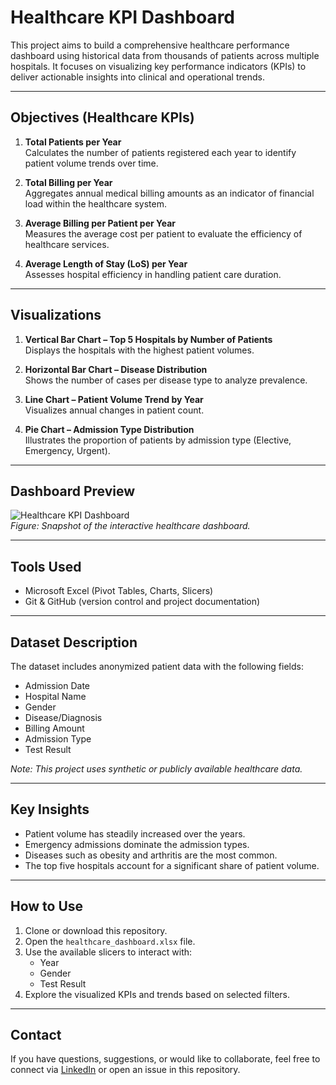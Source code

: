 # Healthcare KPI Dashboard

This project aims to build a comprehensive healthcare performance dashboard using historical data from thousands of patients across multiple hospitals. It focuses on visualizing key performance indicators (KPIs) to deliver actionable insights into clinical and operational trends.

---

## Objectives (Healthcare KPIs)

1. **Total Patients per Year**  
   Calculates the number of patients registered each year to identify patient volume trends over time.

2. **Total Billing per Year**  
   Aggregates annual medical billing amounts as an indicator of financial load within the healthcare system.

3. **Average Billing per Patient per Year**  
   Measures the average cost per patient to evaluate the efficiency of healthcare services.

4. **Average Length of Stay (LoS) per Year**  
   Assesses hospital efficiency in handling patient care duration.

---

## Visualizations

1. **Vertical Bar Chart – Top 5 Hospitals by Number of Patients**  
   Displays the hospitals with the highest patient volumes.

2. **Horizontal Bar Chart – Disease Distribution**  
   Shows the number of cases per disease type to analyze prevalence.

3. **Line Chart – Patient Volume Trend by Year**  
   Visualizes annual changes in patient count.

4. **Pie Chart – Admission Type Distribution**  
   Illustrates the proportion of patients by admission type (Elective, Emergency, Urgent).

---

## Dashboard Preview

![Healthcare KPI Dashboard](images/Healthcare-Dashboard.png)  
*Figure: Snapshot of the interactive healthcare dashboard.*

---

## Tools Used

- Microsoft Excel (Pivot Tables, Charts, Slicers)
- Git & GitHub (version control and project documentation)

---

## Dataset Description

The dataset includes anonymized patient data with the following fields:
- Admission Date
- Hospital Name
- Gender
- Disease/Diagnosis
- Billing Amount
- Admission Type
- Test Result

_Note: This project uses synthetic or publicly available healthcare data._

---

## Key Insights

- Patient volume has steadily increased over the years.
- Emergency admissions dominate the admission types.
- Diseases such as obesity and arthritis are the most common.
- The top five hospitals account for a significant share of patient volume.

---

## How to Use

1. Clone or download this repository.
2. Open the `healthcare_dashboard.xlsx` file.
3. Use the available slicers to interact with:
   - Year
   - Gender
   - Test Result
4. Explore the visualized KPIs and trends based on selected filters.

---

## Contact

If you have questions, suggestions, or would like to collaborate, feel free to connect via [LinkedIn](https://www.linkedin.com/in/aqilah-fedura-ilahi-899374339/) or open an issue in this repository.
